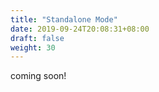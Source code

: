 ```yaml
---
title: "Standalone Mode"
date: 2019-09-24T20:08:31+08:00
draft: false
weight: 30
---
```

coming soon!
